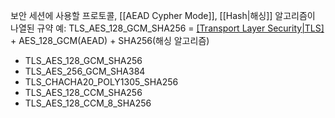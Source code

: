 보안 세션에 사용할 프로토콜, [[AEAD Cypher Mode]], [[Hash|해싱]] 알고리즘이 나열된 규약
예: TLS_AES_128_GCM_SHA256 = [[Transport Layer Security|TLS]](프로토콜) + AES_128_GCM(AEAD) + SHA256(해싱 알고리즘)
- TLS_AES_128_GCM_SHA256
- TLS_AES_256_GCM_SHA384
- TLS_CHACHA20_POLY1305_SHA256
- TLS_AES_128_CCM_SHA256
- TLS_AES_128_CCM_8_SHA256
